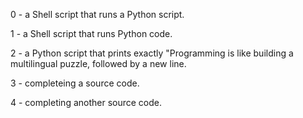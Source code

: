 0 - a Shell script that runs a Python script.

1 - a Shell script that runs Python code.

2 - a Python script that prints exactly "Programming is like building a multilingual puzzle, followed by a new line.

3 - completeing a source code.

4 - completing another source code.
